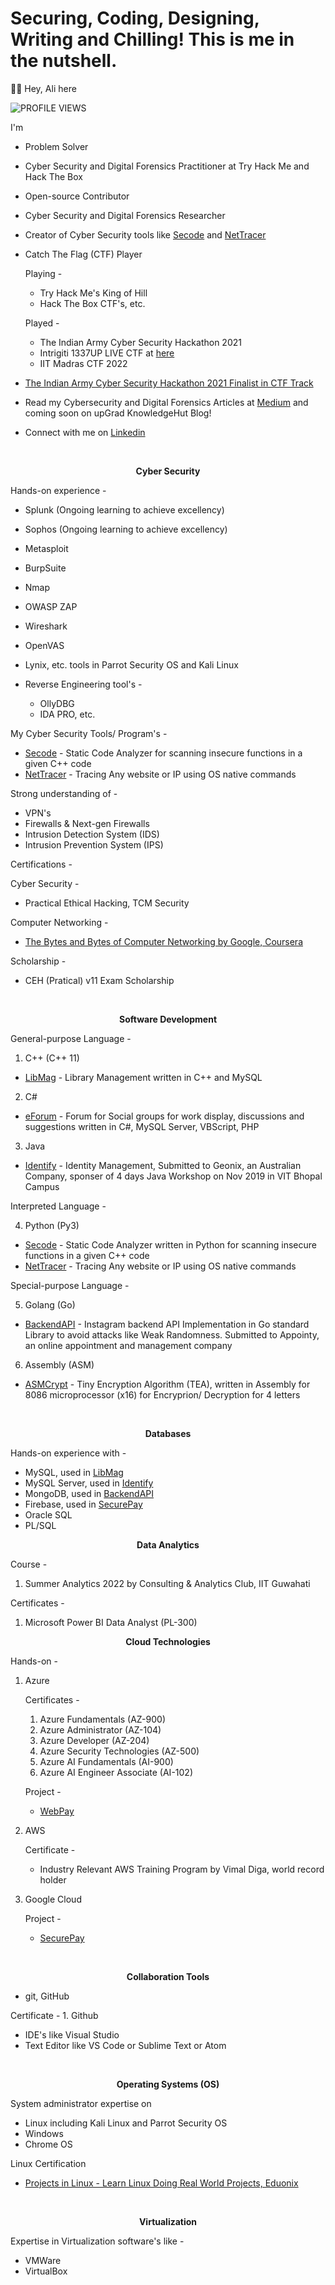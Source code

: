 # Securing, Coding, Designing, Writing and Chilling! This is me in the nutshell.

👋🏻 Hey, Ali here

![PROFILE VIEWS](https://komarev.com/ghpvc/?username=AliasgarSabunwala&color=blueviolet&label=PROFILE+VIEWS) 

I'm 
- Problem Solver
- Cyber Security and Digital Forensics Practitioner at Try Hack Me and Hack The Box
- Open-source Contributor
- Cyber Security and Digital Forensics Researcher
- Creator of Cyber Security tools like [Secode](https://github.com/AliasgarSabunwala/Secode) and [NetTracer](https://github.com/AliasgarSabunwala/NetTracer)

- Catch The Flag (CTF) Player 

   Playing -
     - Try Hack Me's King of Hill
     - Hack The Box CTF's, etc.

   Played - 
     - The Indian Army Cyber Security Hackathon 2021
     - Intrigiti 1337UP LIVE CTF at [here](https://ctftime.org/event/1597)
     - IIT Madras CTF 2022

- [The Indian Army Cyber Security Hackathon 2021 Finalist in CTF Track](https://www.linkedin.com/posts/aliasgarsabunwala_cyberdefense-cyberresilience-activity-6903385834830323712-PSXT)
- Read my Cybersecurity and Digital Forensics Articles at [Medium](https://aliasgarsabunwala.medium.com/) and coming soon on upGrad KnowledgeHut Blog!
- Connect with me on [Linkedin](https://linkedin.com/in/AliasgarSabunwala/)       

<br>
 
<p align="center"> <b> Cyber Security </b> </p>

Hands-on experience -
  - Splunk (Ongoing learning to achieve excellency)
  - Sophos (Ongoing learning to achieve excellency)
  - Metasploit
  - BurpSuite
  - Nmap 
  - OWASP ZAP
  - Wireshark 
  - OpenVAS
  - Lynix, 
  etc. tools in Parrot Security OS and Kali Linux

  - Reverse Engineering tool's -
      - OllyDBG
      - IDA PRO, etc.

My Cyber Security Tools/ Program's -
- [Secode](https://github.com/AliasgarSabunwala/Secode) - Static Code Analyzer for scanning insecure functions in a given C++ code
- [NetTracer](https://github.com/AliasgarSabunwala/NetTracer) - Tracing Any website or IP using OS native commands

Strong understanding of -
- VPN's
- Firewalls & Next-gen Firewalls 
- Intrusion Detection System (IDS)
- Intrusion Prevention System (IPS)

Certifications -

Cyber Security -
- Practical Ethical Hacking, TCM Security

Computer Networking -
 - [The Bytes and Bytes of Computer Networking by Google, Coursera](https://www.coursera.org/account/accomplishments/certificate/8YREVN79YWAS)

Scholarship -
- CEH (Pratical) v11 Exam Scholarship
<br>

<p align="center"> <b> Software Development </b> </p>  

General-purpose Language -
1. C++ (C++ 11)
  - [LibMag](https://github.com/AliasgarSabunwala/LibMag) - Library Management written in C++ and MySQL

2. C#
  - [eForum](https://github.com/AliasgarSabunwala/eForum) - Forum for Social groups for work display, discussions and suggestions written in C#, MySQL Server, VBScript, PHP

3. Java
  - [Identify](https://github.com/AliasgarSabunwala/Identify) - Identity Management, Submitted to Geonix, an Australian Company, sponser of 4 days Java Workshop on Nov 2019 in VIT Bhopal Campus

Interpreted Language - 

4. Python (Py3)
  - [Secode](https://github.com/AliasgarSabunwala/Secode) - Static Code Analyzer written in Python for scanning insecure functions in a given C++ code
  - [NetTracer](https://github.com/AliasgarSabunwala/NetTracer) - Tracing Any website or IP using OS native commands

Special-purpose Language -

5. Golang (Go)
  - [BackendAPI](BackendAPI) - Instagram backend API Implementation in Go standard Library to avoid attacks like Weak Randomness. Submitted to Appointy, an online appointment and management company

6. Assembly (ASM)
  - [ASMCrypt](https://github.com/AliasgarSabunwala/ASMCrypt) - Tiny Encryption Algorithm (TEA), written in Assembly for 8086 microprocessor (x16) for Encryprion/ Decryption for 4 letters

<br>
<p align="center"> <b> Databases </b> </p> 

Hands-on experience with -
- MySQL, used in [LibMag](https://github.com/AliasgarSabunwala/LibMag)
- MySQL Server, used in [Identify](https://github.com/AliasgarSabunwala/Identify)
- MongoDB, used in [BackendAPI](BackendAPI)
- Firebase, used in [SecurePay](https://github.com/AliasgarSabunwala/SecurePay)
- Oracle SQL
- PL/SQL 

<p align="center"> <b> Data Analytics </b> </p> 

Course -
 1. Summer Analytics 2022 by Consulting & Analytics Club, IIT Guwahati

Certificates -
 1. Microsoft Power BI Data Analyst (PL-300)
    
<p align="center"> <b> Cloud Technologies </b> </p> 

Hands-on -
1. Azure

   Certificates -
    1. Azure Fundamentals (AZ-900)
    2. Azure Administrator (AZ-104)
    3. Azure Developer (AZ-204)
    4. Azure Security Technologies (AZ-500)
    5. Azure AI Fundamentals (AI-900)
    6. Azure AI Engineer Associate (AI-102)

   Project -
    - [WebPay](https://github.com/AliasgarSabunwala/WebPay)

2. AWS 

   Certificate -
    - Industry Relevant AWS Training Program by Vimal Diga, world record holder

3. Google Cloud

    Project -
     - [SecurePay](https://github.com/AliasgarSabunwala/SecurePay)


<br>
<p align="center"> <b> Collaboration Tools </b> </p> 
 
- git, GitHub


Certificate -
         1. Github
    
 - IDE's like Visual Studio
 - Text Editor like VS Code or Sublime Text or Atom

<br>
<p align="center"> <b> Operating Systems (OS) </b> </p>  

System administrator expertise on
- Linux including Kali Linux and Parrot Security OS
- Windows
- Chrome OS

Linux Certification 
- [Projects in Linux - Learn Linux Doing Real World Projects, Eduonix](https://www.eduonix.com/certificate/a7b154d9ad)

<br>
<p align="center"> <b> Virtualization </b> </p>

Expertise in Virtualization software's like -
- VMWare
- VirtualBox
